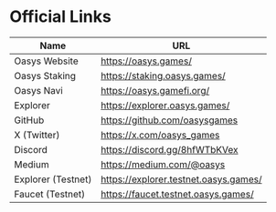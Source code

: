 # Official Links

| Name               | URL                                   |
|--------------------|---------------------------------------|
| Oasys Website      | https://oasys.games/                  |
| Oasys Staking      | https://staking.oasys.games/          |
| Oasys Navi         | https://oasys.gamefi.org/             |
| Explorer           | https://explorer.oasys.games/         |
| GitHub             | https://github.com/oasysgames         |
| X (Twitter)        | https://x.com/oasys_games             |
| Discord            | https://discord.gg/8hfWTbKVex         |
| Medium             | https://medium.com/@oasys             |
| Explorer (Testnet) | https://explorer.testnet.oasys.games/ |
| Faucet (Testnet)   | https://faucet.testnet.oasys.games/   |
